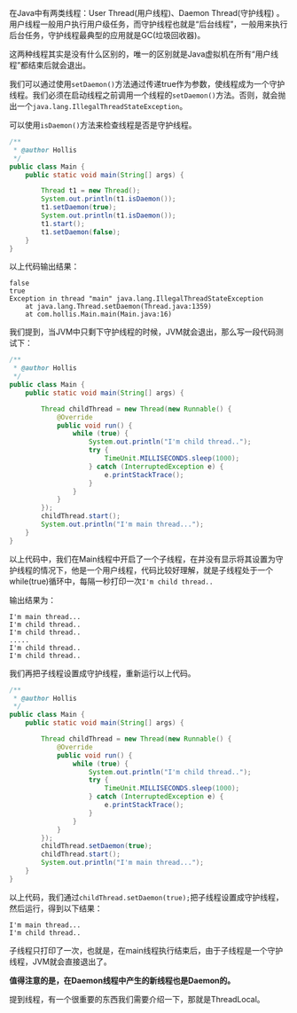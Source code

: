在Java中有两类线程：User Thread(用户线程)、Daemon Thread(守护线程) 。用户线程一般用户执行用户级任务，而守护线程也就是“后台线程”，一般用来执行后台任务，守护线程最典型的应用就是GC(垃圾回收器)。

这两种线程其实是没有什么区别的，唯一的区别就是Java虚拟机在所有“用户线程”都结束后就会退出。

我们可以通过使用`setDaemon()`方法通过传递true作为参数，使线程成为一个守护线程。我们必须在启动线程之前调用一个线程的`setDaemon()`方法。否则，就会抛出一个`java.lang.IllegalThreadStateException`。

可以使用`isDaemon()`方法来检查线程是否是守护线程。

```java
/**
 * @author Hollis
 */
public class Main {
    public static void main(String[] args) {

        Thread t1 = new Thread();
        System.out.println(t1.isDaemon());
        t1.setDaemon(true);
        System.out.println(t1.isDaemon());
        t1.start();
        t1.setDaemon(false);
    }
}
```
    

以上代码输出结果：
```
false
true
Exception in thread "main" java.lang.IllegalThreadStateException
    at java.lang.Thread.setDaemon(Thread.java:1359)
    at com.hollis.Main.main(Main.java:16)
```
    

我们提到，当JVM中只剩下守护线程的时候，JVM就会退出，那么写一段代码测试下：

```java
/**
 * @author Hollis
 */
public class Main {
    public static void main(String[] args) {

        Thread childThread = new Thread(new Runnable() {
            @Override
            public void run() {
                while (true) {
                    System.out.println("I'm child thread..");
                    try {
                        TimeUnit.MILLISECONDS.sleep(1000);
                    } catch (InterruptedException e) {
                        e.printStackTrace();
                    }
                }
            }
        });
        childThread.start();
        System.out.println("I'm main thread...");
    }
}
```
    

以上代码中，我们在Main线程中开启了一个子线程，在并没有显示将其设置为守护线程的情况下，他是一个用户线程，代码比较好理解，就是子线程处于一个while(true)循环中，每隔一秒打印一次`I'm child thread..`

输出结果为：

```
I'm main thread...
I'm child thread..
I'm child thread..
.....
I'm child thread..
I'm child thread..
```
    

我们再把子线程设置成守护线程，重新运行以上代码。

```java
/**
 * @author Hollis
 */
public class Main {
    public static void main(String[] args) {

        Thread childThread = new Thread(new Runnable() {
            @Override
            public void run() {
                while (true) {
                    System.out.println("I'm child thread..");
                    try {
                        TimeUnit.MILLISECONDS.sleep(1000);
                    } catch (InterruptedException e) {
                        e.printStackTrace();
                    }
                }
            }
        });
        childThread.setDaemon(true);
        childThread.start();
        System.out.println("I'm main thread...");
    }
}
```
    

以上代码，我们通过`childThread.setDaemon(true);`把子线程设置成守护线程，然后运行，得到以下结果：

```
I'm main thread...
I'm child thread..
```
    

子线程只打印了一次，也就是，在main线程执行结束后，由于子线程是一个守护线程，JVM就会直接退出了。

**值得注意的是，在Daemon线程中产生的新线程也是Daemon的。**

提到线程，有一个很重要的东西我们需要介绍一下，那就是ThreadLocal。